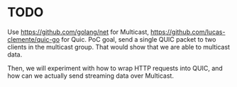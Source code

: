 # TODO

Use https://github.com/golang/net for Multicast, https://github.com/lucas-clemente/quic-go for Quic.
PoC goal, send a single QUIC packet to two clients in the multicast group. That would show that we are able to multicast data.

Then, we will experiment with how to wrap HTTP requests into QUIC, and how can we actually send streaming data over Multicast.

